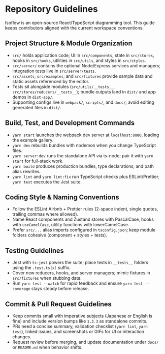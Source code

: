 # Repository Guidelines

Isoflow is an open-source React/TypeScript diagramming tool. This guide keeps contributors aligned with the current workspace conventions.

## Project Structure & Module Organization
- `src/` holds application code; UI in `src/components`, state in `src/stores`, hooks in `src/hooks`, utilities in `src/utils`, and styles in `src/styles`.
- `src/server/` contains the optional Node/Express services and managers; integration tests live in `src/server/tests`.
- `src/assets`, `src/examples`, and `src/fixtures` provide sample data and static assets referenced by the editor.
- Tests sit alongside modules (`src/utils/__tests__`, `src/stores/reducers/__tests__`); bundle outputs land in `dist/` and app demos in `dist-app/`.
- Supporting configs live in `webpack/`, `scripts/`, and `docs/`; avoid editing generated files in `dist/`.

## Build, Test, and Development Commands
- `yarn start` launches the webpack dev server at `localhost:8080`, loading the example gallery.
- `yarn dev` rebuilds bundles with nodemon when you change TypeScript files.
- `yarn server:dev` runs the standalone API via ts-node; pair it with `yarn start` for full-stack work.
- `yarn build` produces production bundles, type declarations, and path alias rewrites.
- `yarn lint` and `yarn lint:fix` run TypeScript checks plus ESLint/Prettier; `yarn test` executes the Jest suite.

## Coding Style & Naming Conventions
- Follow the ESLint Airbnb + Prettier rules (2-space indent, single quotes, trailing commas where allowed).
- Name React components and Zustand stores with PascalCase, hooks with `useCamelCase`, utility functions with lowerCamelCase.
- Prefer `src/...` alias imports configured in `tsconfig.json`; keep module folders cohesive (component + styles + tests).

## Testing Guidelines
- Jest with `ts-jest` powers the suite; place tests in `__tests__` folders using the `.test.ts(x)` suffix.
- Cover new reducers, hooks, and server managers; mimic fixtures in `src/fixtures` when stubbing data.
- Run `yarn test --watch` for rapid feedback and ensure `yarn test --coverage` stays steady before release.

## Commit & Pull Request Guidelines
- Keep commits small with imperative subjects (Japanese or English is fine) and include version bumps like `1.3.3` as standalone commits.
- PRs need a concise summary, validation checklist (`yarn lint`, `yarn test`), linked issues, and screenshots or GIFs for UI or interaction changes.
- Request review before merging, and update documentation under `docs/` or `README.md` when behavior shifts.
